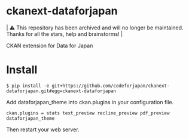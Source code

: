 ckanext-dataforjapan
====================
| ⚠️ This repository has been archived and will no longer be maintained. Thanks for all the stars, help and brainstorms! |

CKAN extension for Data for Japan

# Install

```
$ pip install -e git+https://github.com/codeforjapan/ckanext-dataforjapan.git#egg=ckanext-dataforjapan
```
Add dataforjapan_theme into ckan.plugins in your configuration file.

```
ckan.plugins = stats text_preview recline_preview pdf_preview dataforjapan_theme
```

Then restart your web server.
